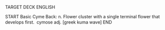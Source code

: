 TARGET DECK
ENGLISH

START
Basic
Cyme
Back: n. Flower cluster with a single terminal flower that develops first.  cymose adj. [greek kuma wave]
END

